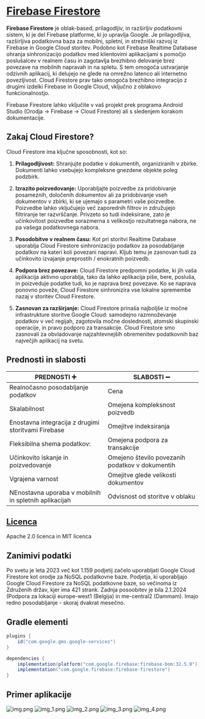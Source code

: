 # [Firebase Firestore](https://firebase.google.com/docs/firestore)
**Firebase Firestore** je oblak-based, prilagodljiv, in razširljiv podatkovni sistem, ki je del Firebase platforme, ki jo upravlja Google.
Je prilagodljiva, razširljiva podatkovna baza za mobilni, spletni, in strežniški razvoj iz Firebase in Google Cloud storitev.
Podobno kot Firebase Realtime Database ohranja sinhronizacijo podatkov med klientovimi aplikacijami s pomočjo poslušalcev v realnem času in zagotavlja brezhibno delovanje brez povezave na mobilnih napravah in na spletu.
S tem omogoča ustvarjanje odzivnih aplikacij, ki delujejo ne glede na omrežno latenco ali internetno povezljivost.
Cloud Firestore prav tako omogoča brezhibno integracijo z drugimi izdelki Firebase in Google Cloud, vključno z oblakovo funkcionalnostjo.

Firebase Firestore lahko vključite v vaš projekt prek programa Android Studio (Orodja -> Firebase -> Cloud Firestore) ali s sledenjem korakom dokumentacije.

## Zakaj Cloud Firestore?

Cloud Firestore ima ključne sposobnosti, kot so:
1. **Prilagodljivost:** Shranjujte podatke v dokumentih, organiziranih v zbirke. Dokumenti lahko vsebujejo kompleksne gnezdene objekte poleg podzbirk.

2. **Izrazito poizvedovanje:** Uporabljajte poizvedbe za pridobivanje posameznih, določenih dokumentov ali za pridobivanje vseh dokumentov v zbirki, ki se ujemajo s parametri vaše poizvedbe. Poizvedbe lahko vključujejo več zaporednih filtrov in združujejo filtriranje ter razvrščanje. Privzeto so tudi indeksirane, zato je učinkovitost poizvedbe sorazmerna s velikostjo rezultatnega nabora, ne pa vašega podatkovnega nabora.

3. **Posodobitve v realnem času:** Kot pri storitvi Realtime Database uporablja Cloud Firestore sinhronizacijo podatkov za posodabljanje podatkov na kateri koli povezani napravi. Kljub temu je zasnovan tudi za učinkovito izvajanje preprostih / enokratnih poizvedb.

4. **Podpora brez povezave:** Cloud Firestore predpomni podatke, ki jih vaša aplikacija aktivno uporablja, tako da lahko aplikacija piše, bere, posluša, in poizveduje podatke tudi, ko je naprava brez povezave. Ko se naprava ponovno poveže, Cloud Firestore sinhronizira vse lokalne spremembe nazaj v storitev Cloud Firestore.

5. **Zasnovan za razširjanje:** Cloud Firestore prinaša najboljše iz močne infrastrukture storitve Google Cloud: samodejno razmnoževanje podatkov v več regijah, zagotovila močne doslednosti, atomski skupinski operacije, in pravo podporo za transakcije. Cloud Firestore smo zasnovali za obvladovanje najzahtevnejših obremenitev podatkovnih baz največjih aplikacij na svetu.

## Prednosti in slabosti

| PREDNOSTI :heavy_plus_sign:                                               | SLABOSTI :heavy_minus_sign:                                                                                                          |
|---------------------------------------------------------------------------|--------------------------------------------------------------------------------------------------------------------------------------|
| Realnočasno posodabljanje podatkov                                        | Cena                                                                                                                                 |
| Skalabilnost                                                              | Omejena kompleksnost poizvedb                                                                                                        |
| Enostavna integracija z drugimi storitvami Firebase                       | Omejitve indeksiranja                                                                                                                |
| Fleksibilna shema podatkov:                                               | Omejena podpora za transakcije                                                                                                       |
| Učinkovito iskanje in poizvedovanje                                       | Omejeno število povezanih podatkov v dokumentih                                                                                      |
| Vgrajena varnost                                                          | Omejitve glede velikosti dokumentov                                                                                                  |
| NEnostavna uporaba v mobilnih in spletnih aplikacijah                     | Odvisnost od storitve v oblaku                                                                                                       |

## [Licenca](https://github.com/firebase)
Apache 2.0 licenca in MIT licenca

## Zanimivi podatki

Po svetu je leta 2023 več kot 1.159 podjetij začelo uporabljati Google Cloud Firestore kot orodje za NoSQL podatkovne baze. Podjetja, ki uporabljajo Google Cloud Firestore za NoSQL podatkovne baze, so večinoma iz Združenih držav, kjer ima 421 strank.
Zadnja posoobitev je bila 2.1.2024 (Podpora za lokaciji europe-west1 (Belgija) in me-central2 (Dammam). Imajo redno posodabljanje - skoraj dvakrat mesečno.

## Gradle elementi

```gradle
plugins {
    id("com.google.gms.google-services")
}

dependencies {
    implementation(platform("com.google.firebase:firebase-bom:32.5.0"))
    implementation("com.google.firebase:firebase-firestore")
}
```

## Primer aplikacije 
![img.png](img.png)
![img_1.png](img_1.png)
![img_2.png](img_2.png)
![img_3.png](img_3.png)
![img_4.png](img_4.png)



